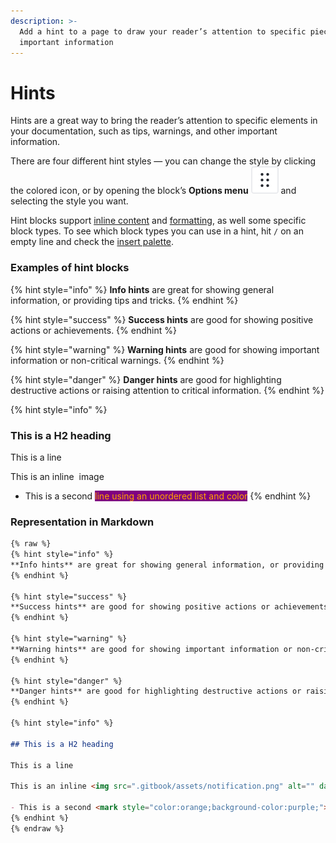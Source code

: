 ```yaml
---
description: >-
  Add a hint to a page to draw your reader’s attention to specific pieces of
  important information
---
```


# Hints

Hints are a great way to bring the reader’s attention to specific elements in your documentation, such as tips, warnings, and other important information.

There are four different hint styles — you can change the style by clicking the colored icon, or by opening the block’s **Options menu** <picture><source srcset="../../.gitbook/assets/options_menu_icon_dark.svg" media="(prefers-color-scheme: dark)"><img src="../../.gitbook/assets/options_menu_icon_light.svg" alt=""></picture> and selecting the style you want.

Hint blocks support [inline content](../formatting/inline.md) and [formatting](../formatting/), as well some specific block types. To see which block types you can use in a hint, hit `/` on an empty line and check the [insert palette](./#inserting-a-new-content-block).

### Examples of hint blocks <a href="#example-of-a-hint" id="example-of-a-hint"></a>

{% hint style="info" %}
**Info hints** are great for showing general information, or providing tips and tricks.
{% endhint %}

{% hint style="success" %}
**Success hints** are good for showing positive actions or achievements.
{% endhint %}

{% hint style="warning" %}
**Warning hints** are good for showing important information or non-critical warnings.
{% endhint %}

{% hint style="danger" %}
**Danger hints** are good for highlighting destructive actions or raising attention to critical information.
{% endhint %}

{% hint style="info" %}
### This is a H2 heading

This is a line

This is an inline <img src="broken-reference" alt="" data-size="line"> image

* This is a second <mark style="color:orange;background-color:purple;">line using an unordered list and color</mark>
{% endhint %}

### Representation in Markdown

```markdown
{% raw %}
{% hint style="info" %}
**Info hints** are great for showing general information, or providing tips and tricks.
{% endhint %}

{% hint style="success" %}
**Success hints** are good for showing positive actions or achievements.
{% endhint %}

{% hint style="warning" %}
**Warning hints** are good for showing important information or non-critical warnings.
{% endhint %}

{% hint style="danger" %}
**Danger hints** are good for highlighting destructive actions or raising attention to critical information.
{% endhint %}

{% hint style="info" %}

## This is a H2 heading

This is a line

This is an inline <img src=".gitbook/assets/notification.png" alt="" data-size="line"> image

- This is a second <mark style="color:orange;background-color:purple;">line using an unordered list and color</mark>
{% endhint %}
{% endraw %}
```
